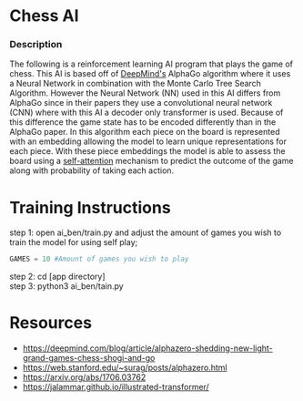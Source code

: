 # Chess AI

### Description
The following is a reinforcement learning AI program that plays the game of chess. This AI is based off of [DeepMind's](https://deepmind.com/) AlphaGo algorithm where it uses a Neural Network in combination with the Monte Carlo Tree Search Algorithm. However the Neural Network (NN) used in this AI differs from AlphaGo since in their papers they use a convolutional neural network (CNN) where with this AI a decoder only transformer is used. Because of this difference the game state has to be encoded differently than in the AlphaGo paper. In this algorithm each piece on the board is represented with an embedding allowing the model to learn unique representations for each piece. With these piece embeddings the model is able to assess the board using a [self-attention](https://arxiv.org/abs/1706.03762) mechanism to predict the outcome of the game along with probability of taking each action.

# Training Instructions
step 1: open ai_ben/train.py and adjust the amount of games you wish to train the model for using self play;

```python
GAMES = 10 #Amount of games you wish to play
```

step 2: cd [app directory] <br>
step 3: python3 ai_ben/tain.py

# Resources
* https://deepmind.com/blog/article/alphazero-shedding-new-light-grand-games-chess-shogi-and-go
* https://web.stanford.edu/~surag/posts/alphazero.html
* https://arxiv.org/abs/1706.03762
* https://jalammar.github.io/illustrated-transformer/
